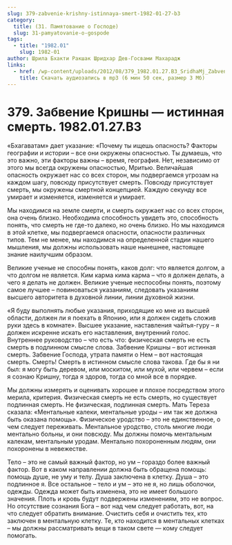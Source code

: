 ```yaml
---
slug: 379-zabvenie-krishny-istinnaya-smert-1982-01-27-b3
category:
  title: (31. Памятование о Господе)
  slug: 31-pamyatovanie-o-gospode
tags:
  - title: "1982.01"
    slug: 1982-01
author: Шрила Бхакти Ракшак Шридхар Дев-Госвами Махарадж
links:
  - href: /wp-content/uploads/2012/08/379_1982.01.27.B3_SridhaMj_Zabvenie_Krishny-istinnaya_smert.mp3
    title: Скачать аудиозапись в mp3 (6 мин 50 сек, размер 3 Мб)
---
```


# 379. Забвение Кришны — истинная смерть. 1982.01.27.B3

«Бхагаватам» дает указание: «Почему ты ищешь опасность? Факторы географии и истории – все они окружены опасностью. Ты думаешь, что это важно, эти факторы важны – время, география. Нет, независимо от этого мы всегда окружены опасностью, Мритью. Величайшая опасность окружает нас со всех сторон, мы подвергаемся угрозам на каждом шагу, повсюду присутствует смерть. Повсюду присутствует смерть, мы окружены смертной концепцией. Каждую секунду все умирает и изменяется, изменяется и умирает.

Мы находимся на земле смерти, и смерть окружает нас со всех сторон, она очень близко. Необходима способность увидеть это, способность понять, что смерть не где-то далеко, но очень близко. Но мы находимся в этой клетке, мы подвергаемся опасности, опасности различных типов. Тем не менее, мы находимся на определенной стадии нашего мышления, мы должны использовать наше нынешнее, настоящее знание наилучшим образом.

Великие ученые не способны понять, каков долг: что является долгом, а что долгом не является. Ким карма кима карма – что я должен делать, а чего я делать не должен. Великие ученые неспособны понять, поэтому самое лучшее – повиноваться указаниям, следовать указаниям высшего авторитета в духовной линии, линии духовной жизни.

«Я буду выполнять любые указания, приходящие ко мне из высшей области, должен ли я поехать в Японию, или я должен сидеть сложив руки здесь в комнате». Высшее указание, наставления чайтья-гуру – я должен искренне искать его наставления, внутренний голос. Внутреннее руководство – что есть что: физическая смерть не есть смерть в подлинном смысле слова. Забвение Кришны – вот истинная смерть. Забвение Господа, утрата памяти о Нем – вот настоящая смерть. Смерть! Смерть в истинном смысле слова такова. Где бы я ни был: я могу быть деревом, или москитом, или мухой, или червем – если я сознаю Кришну, тогда я здоров, тогда со мной все в порядке.

Мы должны измерять и оценивать хорошее и плохое посредством этого мерила, критерия. Физическая смерть не есть смерть, но существует подлинная смерть. Не физическая, подлинная смерть. Мать Тереза сказала: «Ментальные калеки, ментальные уроды – им так же должна быть оказана помощь». Физическое уродство – это не единственное, о чем следует переживать. Ментальное уродство, столь многие люди ментально больны, и они повсюду. Мы должны помочь ментальным калекам, ментальным уродам. Ментально похороненным людям, они похоронены в невежестве.

Тело – это не самый важный фактор, но ум – гораздо более важный фактор. Вот в каком направлении должна быть обращена помощь: помощь душе, не уму и телу. Душа заключена в клетку. Душа – это подлинное я. Все остальное – тело и ум – это не я, но лишь оболочки, одежды. Одежда может быть изменена, это не имеет большого значения. Плоть и кровь будут подвержены изменениям, это не вопрос. Но отсутствие сознания Бога – вот над чем следует работать, вот, на что следует обратить внимание. Очистить себя и очистить тех, кто заключен в ментальную клетку. Те, кто находится в ментальных клетках – мы должны рассматривать вещи в таком свете — кому следует помогать.

